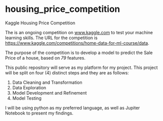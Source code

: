 # housing_price_competition
Kaggle Housing Price Competition

The is an ongoing competition on www.kaggle.com to test your machine learning skills.  The URL for the competition is https://www.kaggle.com/competitions/home-data-for-ml-course/data.

The purpose of the competition is to develop a model to predict the Sale Price of a house, based on *79* features. 

This public repository will serve as my platform for my project.  This project will be split on four (4) distinct steps and they are as follows:

1. Data Cleaning and Transformation
2. Data Exploration
3. Model Development and Refinement
4. Model Testing

I will be using python as my preferred language, as well as Jupiter Notebook to present my findings.
